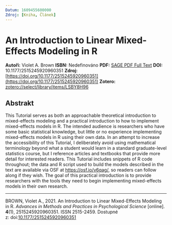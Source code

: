 ```yaml
---
Datum: 1609455600000
Zdroj: [Kniha, Článek]
---
```

# An Introduction to Linear Mixed-Effects Modeling in R
**Autoři:** Violet A. Brown
**ISBN:** Nedefinováno
**PDF:** [SAGE PDF Full Text](file://C:\Users\Michal\Zotero\storage\RYYN7TWS\Brown%20-%202021%20-%20An%20Introduction%20to%20Linear%20Mixed-Effects%20Modeling%20i.pdf)
**DOI:** 10.1177/2515245920960351
**Zdroj:** [https://doi.org/10.1177/2515245920960351](https://doi.org/10.1177/2515245920960351) 
**Zotero:** [zotero://select/library/items/LSBY8H96](zotero://select/library/items/LSBY8H96)

## Abstrakt
This Tutorial serves as both an approachable theoretical introduction to mixed-effects modeling and a practical introduction to how to implement mixed-effects models in R. The intended audience is researchers who have some basic statistical knowledge, but little or no experience implementing mixed-effects models in R using their own data. In an attempt to increase the accessibility of this Tutorial, I deliberately avoid using mathematical terminology beyond what a student would learn in a standard graduate-level statistics course, but I reference articles and textbooks that provide more detail for interested readers. This Tutorial includes snippets of R code throughout; the data and R script used to build the models described in the text are available via OSF at https://osf.io/v6qag/, so readers can follow along if they wish. The goal of this practical introduction is to provide researchers with the tools they need to begin implementing mixed-effects models in their own research.



- - -
BROWN, Violet A., 2021. An Introduction to Linear Mixed-Effects Modeling in R. _Advances in Methods and Practices in Psychological Science_ [online]. **4**(1), 2515245920960351. ISSN 2515-2459. Dostupné z: doi:[10.1177/2515245920960351](https://doi.org/10.1177/2515245920960351)